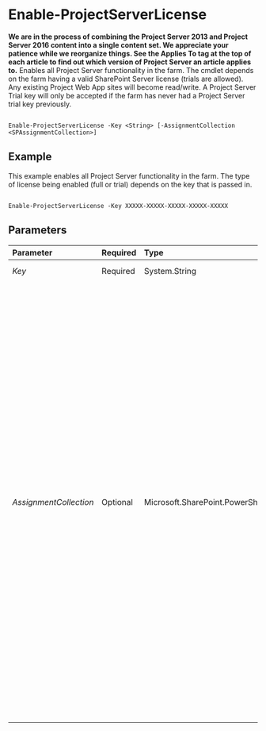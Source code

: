

# Enable-ProjectServerLicense
 **We are in the process of combining the Project Server 2013 and Project Server 2016 content into a single content set. We appreciate your patience while we reorganize things. See the Applies To tag at the top of each article to find out which version of Project Server an article applies to.**
Enables all Project Server functionality in the farm. The cmdlet depends on the farm having a valid SharePoint Server license (trials are allowed). Any existing Project Web App sites will become read/write. A Project Server Trial key will only be accepted if the farm has never had a Project Server trial key previously.
  
    
    


```

Enable-ProjectServerLicense -Key <String> [-AssignmentCollection <SPAssignmentCollection>]

```


## Example

This example enables all Project Server functionality in the farm. The type of license being enabled (full or trial) depends on the key that is passed in.
  
    
    

```

Enable-ProjectServerLicense -Key XXXXX-XXXXX-XXXXX-XXXXX-XXXXX
```


## Parameters



|**Parameter**|**Required**|**Type**|**Description**|
|:-----|:-----|:-----|:-----|
| _Key_ <br/> |Required  <br/> |System.String  <br/> |License key (trial or full).  <br/> |
| _AssignmentCollection_ <br/> |Optional  <br/> |Microsoft.SharePoint.PowerShell.SPAssignmentCollection  <br/> |Manages objects for the purpose of proper disposal. Use of objects, such as **SPWeb** or **SPSite**, can use large amounts of memory and use of these objects in Windows PowerShell scripts requires proper memory management. Using the **SPAssignment** object, you can assign objects to a variable and dispose of the objects after they are needed to free up memory. When **SPWeb**, **SPSite**, or **SPSiteAdministration** objects are used, the objects are automatically disposed of if an assignment collection or the **Global** parameter is not used. <br/> > [!NOTE]> When the **Global** parameter is used, all objects are contained in the global store. If objects are not immediately used, or disposed of by using the **Stop-SPAssignment** command, an out-of-memory scenario can occur.          |
   